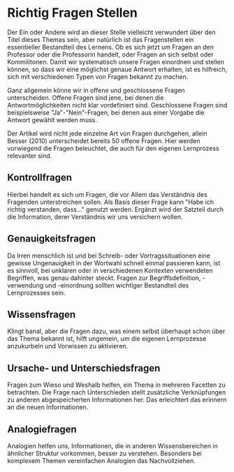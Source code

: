 <!-- ["Lernen","Lernmethoden"] -->

# Richtig Fragen Stellen

Der Ein  oder Andere wird an dieser Stelle vielleicht verwundert über den Titel dieses Themas sein, aber natürlich ist das Fragenstellen ein essentieller Bestandteil des Lernens. Ob es sich jetzt um Fragen an den Professor oder die Professorin handelt, oder Fragen an sich selbst oder Kommilitonen. Damit wir systematisch unsere Fragen einordnen und stellen können, so dass wir eine möglichst genaue Antwort erhalten, ist es hilfreich, sich mit verschiedenen Typen von Fragen bekannt zu machen.

Ganz allgemein könne wir in offene und geschlossene Fragen unterscheiden. Offene Fragen sind jene, bei denen die Antwortmöglichkeiten nicht klar vordefiniert sind. Geschlossene Fragen sind beispielsweise "Ja"-"Nein"-Fragen, bei denen aus einer Vorgabe die Antwort gewählt werden muss.

Der Artikel wird nicht jede einzelne Art von Fragen durchgehen, allein Besser (2010) unterscheidet bereits 50 offene Fragen. Hier werden vorwiegend die Fragen beleuchtet, die auch für den eigenen Lernprozess relevanter sind.

## Kontrollfragen

Hierbei handelt es sich um Fragen, die vor Allem das Verständnis des Fragenden unterstreichen sollen. Als Basis dieser Frage kann "Habe ich richtig verstanden, dass..." genutzt werden. Ergänzt wird der Satzteil durch die Information, derer Verständnis wir uns versichern wollen.

## Genauigkeitsfragen

Da Irren menschlich ist und bei Schreib- oder Vortragssituationen eine gewisse Ungenauigkeit in der Wortwahl schnell einmal passieren kann, ist es sinnvoll, bei unklaren oder in verschiedenen Kontexten verwendeten Begriffen, was genau dahinter steckt. Fragen zur Begriffsdefinition, -verwendung und -einordnung sollten wichtiger Bestandteil des Lernprozesses sein.

## Wissensfragen

Klingt banal, aber die Fragen dazu, was einem selbst überhaupt schon über das Thema bekannt ist, hilft ungemein, um die eigenen Lernprozesse anzukurbeln und Vorwissen zu aktivieren.

## Ursache- und Unterschiedsfragen

Fragen zum Wieso und Weshalb helfen, ein Thema in mehreren Facetten zu betrachten. Die Frage nach Unterschieden stellt zusätzliche Verknüpfungen zu anderen abgespeicherten Informationen her. Das erleichtert das erinnern an die neuen Informationen.

## Analogiefragen

Analogien helfen uns, Informationen, die in anderen Wissensbereichen in ähnlicher Struktur vorkommen, besser zu verstehen. Besonders bei komplexem Themen vereinfachen Analogien das Nachvollziehen.
